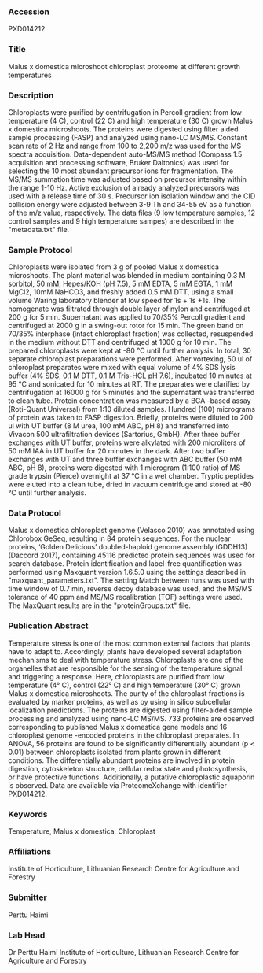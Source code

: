 ### Accession
PXD014212

### Title
Malus x domestica microshoot chloroplast proteome at different growth temperatures

### Description
Chloroplasts were purified by centrifugation in Percoll gradient from low temperature (4 C), control (22 C) and high temperature (30 C) grown Malus x domestica microshoots. The proteins were digested using filter aided sample processing (FASP) and analyzed using nano-LC MS/MS. Constant scan rate of 2 Hz and range from 100 to 2,200 m/z was used for the MS spectra acquisition. Data-dependent auto-MS/MS method  (Compass 1.5 acquisition and processing software, Bruker Daltonics) was used for selecting the 10 most abundant precursor ions for fragmentation. The MS/MS summation time was adjusted based on precursor intensity within the range 1-10 Hz. Active exclusion of already analyzed precursors was used with a release time of 30 s. Precursor ion isolation window and the CID collision energy were adjusted between 3-9 Th and 34-55 eV as a function of the m/z value, respectively. The data files (9 low temperature samples, 12 control samples and 9 high temperature sampes) are described in the "metadata.txt" file.

### Sample Protocol
Chloroplasts were isolated from 3 g of pooled  Malus x domestica microshoots. The plant material was blended in medium containing 0.3 M sorbitol, 50 mM, Hepes/KOH (pH 7.5), 5 mM EDTA, 5 mM EGTA, 1 mM MgCl2, 10mM NaHCO3, and freshly added 0.5 mM DTT, using a small volume Waring laboratory blender at low speed for 1s + 1s +1s. The homogenate was filtrated through double layer of nylon and centrifuged at 200 g for 5 min. Supernatant was applied to 70/35% Percoll gradient and centrifuged at 2000 g in a swing-out rotor for 15 min. The green band on 70/35% interphase (intact chloroplast fraction) was collected, resuspended in the medium without DTT and centrifuged at 1000 g for 10 min. The prepared chloroplasts were kept at -80 °C until further analysis. In total, 30 separate chloroplast preparations were performed. After vortexing, 50 ul of chloroplast preparates were mixed with equal volume of 4% SDS lysis buffer (4% SDS, 0.1 M DTT, 0.1 M Tris-HCL pH 7.6), incubated 10 minutes at 95 °C and sonicated for 10 minutes at RT. The preparates were clarified by centrifugation at 16000 g for 5 minutes and the supernatant was transferred to clean tube. Protein concentration was measured by a BCA -based assay (Roti-Quant Universal) from 1:10 diluted samples. Hundred (100) micrograms of protein was taken to FASP digestion. Briefly, proteins were diluted to 200 ul with UT buffer (8 M urea, 100 mM ABC, pH 8) and transferred into Vivacon 500 ultrafiltration devices (Sartorius, GmbH). After three buffer exchanges with UT buffer, proteins were alkylated with 200 microliters of 50 mM IAA in UT buffer for 20 minutes in the dark. After two buffer exchanges with UT and three buffer exchanges with ABC buffer (50 mM ABC, pH 8), proteins were digested with 1 microgram (1:100 ratio) of MS grade trypsin (Pierce) overnight at 37 °C in a wet chamber. Tryptic peptides were eluted into a clean tube, dried in vacuum centrifuge and stored at -80 °C until further analysis.

### Data Protocol
Malus x domestica chloroplast genome (Velasco 2010) was annotated using Chlorobox GeSeq, resulting in 84 protein sequences. For the nuclear proteins, ‘Golden Delicious’ doubled-haploid genome assembly (GDDH13) (Daccord 2017), containing 45116 predicted protein sequences was used for search database. Protein identification and label-free quantification was performed using Maxquant version 1.6.5.0 using the settings described in "maxquant_parameters.txt". The setting Match between runs was used with time window of 0.7 min, reverse decoy database was used, and the MS/MS tolerance of 40 ppm and MS/MS recalibration (TOF) settings were used. The MaxQuant results are in the "proteinGroups.txt" file.

### Publication Abstract
Temperature stress is one of the most common external factors that plants have to adapt to. Accordingly, plants have developed several adaptation mechanisms to deal with temperature stress. Chloroplasts are one of the organelles that are responsible for the sensing of the temperature signal and triggering a response. Here, chloroplasts are purified from low temperature (4&#xb0; C), control (22&#xb0; C) and high temperature (30&#xb0; C) grown Malus x domestica microshoots. The purity of the chloroplast fractions is evaluated by marker proteins, as well as by using in silico subcellular localization predictions. The proteins are digested using filter-aided sample processing and analyzed using nano-LC MS/MS. 733 proteins are observed corresponding to published Malus x domestica gene models and 16 chloroplast genome -encoded proteins in the chloroplast preparates. In ANOVA, 56 proteins are found to be significantly differentially abundant (p &lt; 0.01) between chloroplasts isolated from plants grown in different conditions. The differentially abundant proteins are involved in protein digestion, cytoskeleton structure, cellular redox state and photosynthesis, or have protective functions. Additionally, a putative chloroplastic aquaporin is observed. Data are available via ProteomeXchange with identifier PXD014212.

### Keywords
Temperature, Malus x domestica, Chloroplast

### Affiliations
Institute of Horticulture, Lithuanian Research Centre for Agriculture and Forestry

### Submitter
Perttu Haimi

### Lab Head
Dr Perttu Haimi
Institute of Horticulture, Lithuanian Research Centre for Agriculture and Forestry


